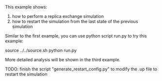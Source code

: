 This example shows:
1. how to perform a replica exchange simulation
2. how to restart the simulation from the last state of the previous simulation

Similar to the first example, you can use python script run.py to try this example:

source ../../source.sh
python run.py


More detailed analysis will be shown in the third example.

TODO:
finish the script "generate_restart_config.py" to modify the .up file to restart the simulation

